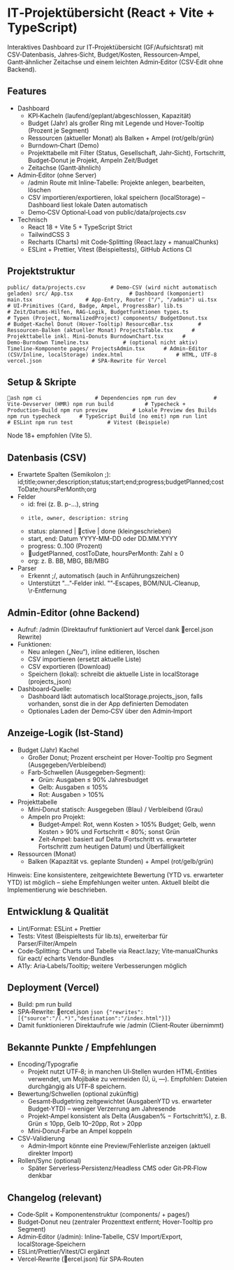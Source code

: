 ﻿# IT‑Projektübersicht (React + Vite + TypeScript)

Interaktives Dashboard zur IT‑Projektübersicht (GF/Aufsichtsrat) mit CSV‑Datenbasis, Jahres‑Sicht, Budget/Kosten, Ressourcen‑Ampel, Gantt‑ähnlicher Zeitachse und einem leichten Admin‑Editor (CSV‑Edit ohne Backend).

## Features

- Dashboard
  - KPI‑Kacheln (laufend/geplant/abgeschlossen, Kapazität)
  - Budget (Jahr) als großer Ring mit Legende und Hover‑Tooltip (Prozent je Segment)
  - Ressourcen (aktueller Monat) als Balken + Ampel (rot/gelb/grün)
  - Burndown‑Chart (Demo)
  - Projekttabelle mit Filter (Status, Gesellschaft, Jahr‑Sicht), Fortschritt, Budget‑Donut je Projekt, Ampeln Zeit/Budget
  - Zeitachse (Gantt‑ähnlich)
- Admin‑Editor (ohne Server)
  - /admin Route mit Inline‑Tabelle: Projekte anlegen, bearbeiten, löschen
  - CSV importieren/exportieren, lokal speichern (localStorage) – Dashboard liest lokale Daten automatisch
  - Demo‑CSV Optional‑Load von public/data/projects.csv
- Technisch
  - React 18 + Vite 5 + TypeScript Strict
  - TailwindCSS 3
  - Recharts (Charts) mit Code‑Splitting (React.lazy + manualChunks)
  - ESLint + Prettier, Vitest (Beispieltests), GitHub Actions CI

## Projektstruktur

`
public/
  data/projects.csv        # Demo‑CSV (wird nicht automatisch geladen)
src/
  App.tsx                  # Dashboard (komponiert)
  main.tsx                 # App‑Entry, Router ("/", "/admin")
  ui.tsx                   # UI‑Primitives (Card, Badge, Ampel, ProgressBar)
  lib.ts                   # Zeit/Datums‑Hilfen, RAG‑Logik, Budgetfunktionen
  types.ts                 # Typen (Project, NormalizedProject)
  components/
    BudgetDonut.tsx        # Budget‑Kachel Donut (Hover‑Tooltip)
    ResourceBar.tsx        # Ressourcen‑Balken (aktueller Monat)
    ProjectsTable.tsx      # Projekttabelle inkl. Mini‑Donuts
    BurndownChart.tsx      # Demo‑Burndown
    Timeline.tsx           # (optional nicht aktiv) Timeline‑Komponente
  pages/
    ProjectsAdmin.tsx      # Admin‑Editor (CSV/Inline, localStorage)
index.html                 # HTML, UTF‑8
vercel.json                # SPA‑Rewrite für Vercel
`

## Setup & Skripte

`ash
npm ci                 # Dependencies
npm run dev            # Vite‑Devserver (HMR)
npm run build          # Typecheck + Production‑Build
npm run preview        # Lokale Preview des Builds
npm run typecheck      # TypeScript Build (no emit)
npm run lint           # ESLint
npm run test           # Vitest (Beispiele)
`

Node 18+ empfohlen (Vite 5).

## Datenbasis (CSV)

- Erwartete Spalten (Semikolon ;):
  id;title;owner;description;status;start;end;progress;budgetPlanned;costToDate;hoursPerMonth;org
- Felder
  - id: frei (z. B. p-...), string
  - 	itle, owner, description: string
  - status: planned | ctive | done (kleingeschrieben)
  - start, end: Datum YYYY-MM-DD oder DD.MM.YYYY
  - progress: 0..100 (Prozent)
  - udgetPlanned, costToDate, hoursPerMonth: Zahl ≥ 0
  - org: z. B. BB, MBG, BB/MBG
- Parser
  - Erkennt ;/, automatisch (auch in Anführungszeichen)
  - Unterstützt "..."‑Felder inkl. ""‑Escapes, BOM/NUL‑Cleanup, \r‑Entfernung

## Admin‑Editor (ohne Backend)

- Aufruf: /admin (Direktaufruf funktioniert auf Vercel dank ercel.json Rewrite)
- Funktionen:
  - Neu anlegen („Neu“), inline editieren, löschen
  - CSV importieren (ersetzt aktuelle Liste)
  - CSV exportieren (Download)
  - Speichern (lokal): schreibt die aktuelle Liste in localStorage (projects_json)
- Dashboard‑Quelle:
  - Dashboard lädt automatisch localStorage.projects_json, falls vorhanden, sonst die in der App definierten Demodaten
  - Optionales Laden der Demo‑CSV über den Admin‑Import

## Anzeige‑Logik (Ist‑Stand)

- Budget (Jahr) Kachel
  - Großer Donut; Prozent erscheint per Hover‑Tooltip pro Segment (Ausgegeben/Verbleibend)
  - Farb‑Schwellen (Ausgegeben‑Segment):
    - Grün: Ausgaben ≤ 90% Jahresbudget
    - Gelb: Ausgaben ≤ 105%
    - Rot: Ausgaben > 105%
- Projekttabelle
  - Mini‑Donut statisch: Ausgegeben (Blau) / Verbleibend (Grau)
  - Ampeln pro Projekt:
    - Budget‑Ampel: Rot, wenn Kosten > 105% Budget; Gelb, wenn Kosten > 90% und Fortschritt < 80%; sonst Grün
    - Zeit‑Ampel: basiert auf Delta (Fortschritt vs. erwarteter Fortschritt zum heutigen Datum) und Überfälligkeit
- Ressourcen (Monat)
  - Balken (Kapazität vs. geplante Stunden) + Ampel (rot/gelb/grün)

Hinweis: Eine konsistentere, zeitgewichtete Bewertung (YTD vs. erwarteter YTD) ist möglich – siehe Empfehlungen weiter unten. Aktuell bleibt die Implementierung wie beschrieben.

## Entwicklung & Qualität

- Lint/Format: ESLint + Prettier
- Tests: Vitest (Beispieltests für lib.ts), erweiterbar für Parser/Filter/Ampeln
- Code‑Splitting: Charts und Tabelle via React.lazy; Vite‑manualChunks für eact/echarts Vendor‑Bundles
- A11y: Aria‑Labels/Tooltip; weitere Verbesserungen möglich

## Deployment (Vercel)

- Build: 
pm run build
- SPA‑Rewrite: ercel.json
  `json
  {"rewrites":[{"source":"/(.*)","destination":"/index.html"}]}
  `
- Damit funktionieren Direktaufrufe wie /admin (Client‑Router übernimmt)

## Bekannte Punkte / Empfehlungen

- Encoding/Typografie
  - Projekt nutzt UTF‑8; in manchen UI‑Stellen wurden HTML‑Entities verwendet, um Mojibake zu vermeiden (&Uuml;, &uuml;, &mdash;). Empfohlen: Dateien durchgängig als UTF‑8 speichern.
- Bewertung/Schwellen (optional zukünftig)
  - Gesamt‑Budgetring zeitgewichtet (AusgabenYTD vs. erwarteter Budget‑YTD) – weniger Verzerrung am Jahresende
  - Projekt‑Ampel konsistent als Delta (Ausgaben% − Fortschritt%), z. B. Grün ≤ 10pp, Gelb 10–20pp, Rot > 20pp
  - Mini‑Donut‑Farbe an Ampel koppeln
- CSV‑Validierung
  - Admin‑Import könnte eine Preview/Fehlerliste anzeigen (aktuell direkter Import)
- Rollen/Sync (optional)
  - Später Serverless‑Persistenz/Headless CMS oder Git‑PR‑Flow denkbar

## Changelog (relevant)

- Code‑Split + Komponentenstruktur (components/ + pages/)
- Budget‑Donut neu (zentraler Prozenttext entfernt; Hover‑Tooltip pro Segment)
- Admin‑Editor (/admin): Inline‑Tabelle, CSV Import/Export, localStorage‑Speichern
- ESLint/Prettier/Vitest/CI ergänzt
- Vercel‑Rewrite (ercel.json) für SPA‑Routen
